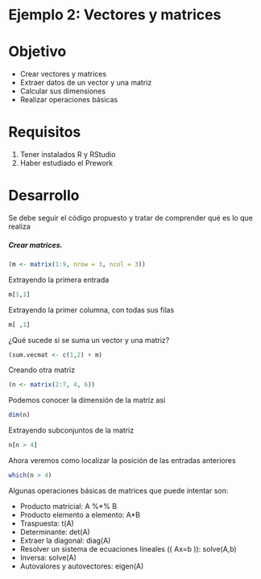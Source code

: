 #      Ejemplo 2:  Vectores y matrices

# Objetivo

- Crear vectores y matrices
- Extraer datos de un vector y una matriz
- Calcular sus dimensiones
- Realizar operaciones básicas

# Requisitos

1. Tener instalados R y RStudio
2. Haber estudiado el Prework

# Desarrollo

Se debe seguir el código propuesto y tratar de comprender qué es lo que realiza


##### Crear matrices. 
```R
(m <- matrix(1:9, nrow = 3, ncol = 3))
```
Extrayendo la primera entrada
```R
m[1,1]
```

Extrayendo la primer columna, con todas sus filas
```R
m[ ,1]
```
¿Qué sucede si se suma un vector y una matriz?
```R
(sum.vecmat <- c(1,2) + m)
```

Creando otra matriz
```R
(n <- matrix(2:7, 4, 6))
```
Podemos conocer la dimensión de la matriz así 
```R
dim(n)
```

Extrayendo subconjuntos de la matriz
```R
n[n > 4] 
```

Ahora veremos como localizar la posición de las entradas anteriores
```R
which(n > 4)
```

Algunas operaciones básicas de matrices que puede intentar son: 
   -  Producto matricial: A %*% B
   -  Producto elemento a elemento: A*B
   -  Traspuesta: t(A)  
   -  Determinante: det(A)
   -  Extraer la diagonal: diag(A)
   -  Resolver un sistema de ecuaciones lineales (\( Ax=b \)): solve(A,b)
   -  Inversa: solve(A)
   -  Autovalores y autovectores: eigen(A)
